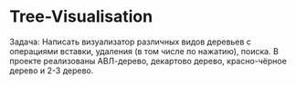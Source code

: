 # Tree-Visualisation

Задача:
Написать визуализатор различных видов деревьев с операциями вставки, удаления (в том числе по нажатию), поиска.
В проекте реализованы АВЛ-дерево, декартово дерево, красно-чёрное дерево и 2-3 дерево.
